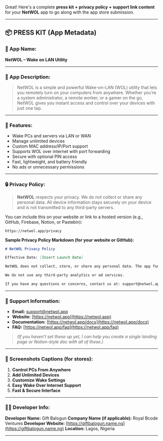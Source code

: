Great! Here's a complete **press kit + privacy policy + support link content** for your **NetWOL** app to go along with the app store submission.

---

## 📦 PRESS KIT (App Metadata)

### 📌 App Name:

**NetWOL – Wake on LAN Utility**

---

### 🧾 App Description:

> NetWOL is a simple and powerful Wake-on-LAN (WOL) utility that lets you remotely turn on your computers from anywhere. Whether you’re a system administrator, a remote worker, or a gamer on the go, NetWOL gives you instant access and control over your devices with just one tap.

---

### 🧰 Features:

* Wake PCs and servers via LAN or WAN
* Manage unlimited devices
* Custom MAC address/IP/Port support
* Supports WOL over internet with port forwarding
* Secure with optional PIN access
* Fast, lightweight, and battery friendly
* No ads or unnecessary permissions

---

### 🔒 Privacy Policy:

> **NetWOL** respects your privacy. We do not collect or share any personal data. All device information stays securely on your device and is not transmitted to any third-party servers.

You can include this on your website or link to a hosted version (e.g., GitHub, Firebase, Notion, or Pastebin):

```plaintext
https://netwol.app/privacy
```

**Sample Privacy Policy Markdown (for your website or GitHub):**

```markdown
# NetWOL Privacy Policy

Effective Date: [Insert Launch Date]

NetWOL does not collect, store, or share any personal data. The app functions entirely on-device and only uses the information you provide (like MAC address and IP) to send Wake-on-LAN packets.

We do not use any third-party analytics or ad services.

If you have any questions or concerns, contact us at: support@netwol.app
```

---

### 💬 Support Information:

* **Email:** [support@netwol.app](mailto:support@netwol.app)
* **Website:** [https://netwol.app](https://netwol.app)
* **Documentation:** [https://netwol.app/docs](https://netwol.app/docs)
* **FAQ:** [https://netwol.app/faq](https://netwol.app/faq)

> *(If you haven’t set these up yet, I can help you create a single landing page or Notion-style doc with all of these.)*

---

### 📸 Screenshots Captions (for stores):

1. **Control PCs From Anywhere**
2. **Add Unlimited Devices**
3. **Customize Wake Settings**
4. **Easy Wake Over Internet Support**
5. **Fast & Secure Interface**

---

### 🧑‍💻 Developer Info:

**Developer Name:** Gift Balogun
**Company Name (if applicable):** Royal Bcode Ventures
**Developer Website:** [https://giftbalogun.name.ng](https://giftbalogun.name.ng)
**Location:** Lagos, Nigeria

---